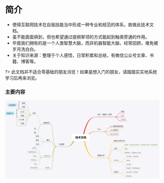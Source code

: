 # 简介
* 使得互联网技术在自我技能当中形成一种专业和规范的体系，故做此技术文档。  
* 虽不能面面俱到，但也希望通过提纲挈领的方式能起到触类旁通的作用。
* 毕竟我们拥有的是一个人类智慧大脑，而非机器智能大脑，经常回顾，难免被岁月洗白白。
* 关于知识来源：整理于个人感悟，日常积累和总结，有微信公众号文章、书籍、博客等。  

?> 此文档并不适合零基础的朋友浏览！如果是想入门的朋友，请踏踏实实地系统学习后再来浏览。

### 主要内容
![技术文档](docs/zh-cn/_images/技术文档1.png "简介")
